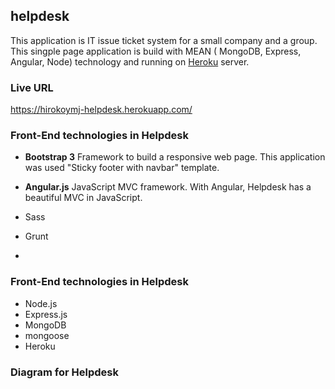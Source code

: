## helpdesk
This application is IT issue ticket system for a small company and a group. This singple page application is build with MEAN ( MongoDB, Express, Angular, Node) technology and running on [Heroku](https://www.heroku.com/) server.

### Live URL 
https://hirokoymj-helpdesk.herokuapp.com/

### Front-End technologies in Helpdesk
- **Bootstrap 3**
Framework to build a responsive web page. This application was used "Sticky footer with navbar" template.

- **Angular.js**
JavaScript MVC framework. With Angular, Helpdesk has a beautiful MVC in JavaScript.

- Sass
- Grunt
- 
### Front-End technologies in Helpdesk
- Node.js
- Express.js
- MongoDB
- mongoose
- Heroku


### Diagram for Helpdesk 

